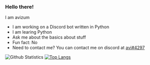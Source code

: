 ### Hello there!

I am avizum

- I am working on a Discord bot written in Python
- I am learing Python
- Ask me about the basics about stuff
- Fun fact: No
- Need to contact me? You can contact me on discord at [avi#4297](https://discord.com/users/750135653638865017)


![Github Statistics](https://github-readme-stats.vercel.app/api?username=jbkn&theme=tokyonight)
[![Top Langs](https://github-readme-stats.vercel.app/api/top-langs/?username=jbkn&layout=compact&theme=tokyonight)](https://github.com/anuraghazra/github-readme-stats)
